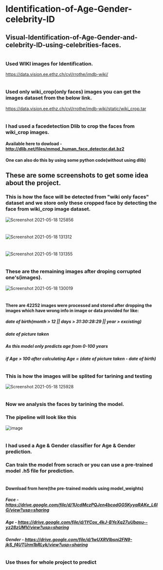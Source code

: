 # Identification-of-Age-Gender-celebrity-ID
## Visual-Identification-of-Age-Gender-and-celebrity-ID-using-celebrities-faces.
#
### Used WIKI images for Identification.
https://data.vision.ee.ethz.ch/cvl/rrothe/imdb-wiki/
#
### Used only wiki_crop(only faces) images you can get the images dataset from the below link.
https://data.vision.ee.ethz.ch/cvl/rrothe/imdb-wiki/static/wiki_crop.tar
#
### I had used a facedetection Dlib to crop the faces from wiki_crop images.
#### Available here to dowload - http://dlib.net/files/mmod_human_face_detector.dat.bz2
#### One can also do this by using some python code(without using dlib)
## These are some screenshots to get some idea about the project.
### This is how the face will be detected from "wiki only faces" dataset and we store only these cropped face by detecting the face from wiki_crop image dataset.
![Screenshot 2021-05-18 125856](https://user-images.githubusercontent.com/51847492/118610361-4f3b3a80-b7d9-11eb-9fa9-0f255b5fde23.jpg)
#
![Screenshot 2021-05-18 131312](https://user-images.githubusercontent.com/51847492/118611953-f53b7480-b7da-11eb-9eee-303c411e6c78.jpg)
#
![Screenshot 2021-05-18 131355](https://user-images.githubusercontent.com/51847492/118611973-f9679200-b7da-11eb-9fd4-ea07c0b1c64d.jpg)

#
### These are the remaining images after droping corrupted one's(images).
![Screenshot 2021-05-18 130019](https://user-images.githubusercontent.com/51847492/118610426-5f531a00-b7d9-11eb-940b-cb7e713e5c3d.jpg)
#
#### There are 42252 images were processed and stored after dropping the images which have wrong info in image or data provided for like:
##### date of birth(month > 12 || days > 31:30:28:29 || year > excisting)
##### date of picture taken
##### As this model only predicts age from 0-100 years
##### if Age > 100 after calculating Age = (date of picture taken - date of birth)
#
### This is how the images will be splited for tarining and testing

![Screenshot 2021-05-18 125928](https://user-images.githubusercontent.com/51847492/118610394-595d3900-b7d9-11eb-9e34-65c8c973deda.jpg)

#
### Now we analysis the faces by tarining the model.
### The pipeline will look like this
![image](https://user-images.githubusercontent.com/51847492/118615458-63ce0180-b7de-11eb-83dc-69d3137460f6.png)
#
### I had used a Age & Gender classifier for Age & Gender prediction.
### Can train the model from scrach or you can use a pre-trained model .h5 file for prediction.
#
#### Download from here(the pre-trained models using model_weights)
##### Face - https://drive.google.com/file/d/1UcdMczPQJen4bcodGG5KyyaRAKe_L6lG/view?usp=sharing
##### Age - https://drive.google.com/file/d/1YCox_4kJ-BYeXq27uUbasu--yz28zUMV/view?usp=sharing
##### Gender - https://drive.google.com/file/d/1wUXRVlbsni2FN9-jkS_f4UTUrm1bRLyk/view?usp=sharing
#
### Use thses for whole project to predict



